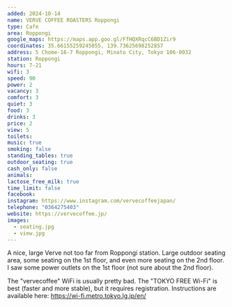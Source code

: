 ```yaml
---
added: 2024-10-14
name: VERVE COFFEE ROASTERS Roppongi
type: Cafe
area: Roppongi
google_maps: https://maps.app.goo.gl/FfHQXRqcC6BD1Zir9
coordinates: 35.66155259245055, 139.73625698252857
address: 5 Chome-16-7 Roppongi, Minato City, Tokyo 106-0032
station: Roppongi
hours: 7-21
wifi: 3
speed: 90
power: 2
vacancy: 3
comfort: 3
quiet: 3
food: 3
drinks: 3
price: 2
view: 5
toilets: 
music: true
smoking: false
standing_tables: true
outdoor_seating: true
cash_only: false
animals: 
lactose_free_milk: true
time_limit: false
facebook: 
instagram: https://www.instagram.com/vervecoffeejapan/
telephone: "0364275403"
website: https://vervecoffee.jp/
images:
  - seating.jpg
  - view.jpg
---
```


A nice, large Verve not too far from Roppongi station. Large outdoor seating area, some seating on the 1st floor, and even more seating on the 2nd floor. I saw some power outlets on the 1st floor (not sure about the 2nd floor).

The "vervecoffee" WiFi is usually pretty bad. The "TOKYO FREE Wi-Fi" is best (faster and more stable), but it requires registration. Instructions are available here: https://wi-fi.metro.tokyo.lg.jp/en/
